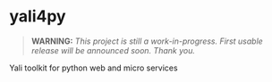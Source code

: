 # yali4py

> **WARNING:** _This project is still a work-in-progress. First usable release will be announced soon. Thank you._

Yali toolkit for python web and micro services
